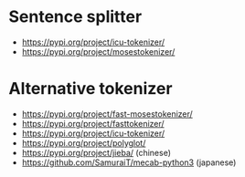 

# Sentence splitter

* https://pypi.org/project/icu-tokenizer/
* https://pypi.org/project/mosestokenizer/


# Alternative tokenizer

* https://pypi.org/project/fast-mosestokenizer/
* https://pypi.org/project/fasttokenizer/
* https://pypi.org/project/icu-tokenizer/
* https://pypi.org/project/polyglot/
* https://pypi.org/project/jieba/ (chinese)
* https://github.com/SamuraiT/mecab-python3 (japanese)
